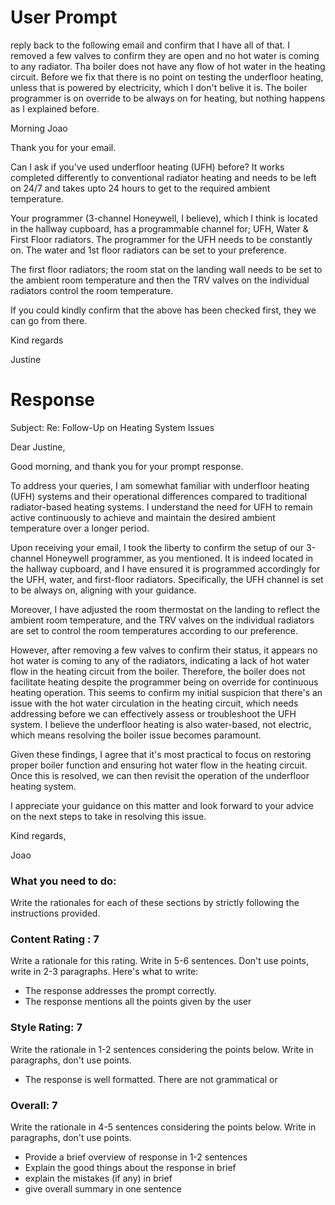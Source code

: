 # User Prompt
reply back to the following email and confirm that I have all of that. I removed a few valves to confirm they are open and no hot water is coming to any radiator. Tha boiler does not have any flow of hot water in the heating circuit. Before we fix that there is no point on testing the underfloor heating, unless that is powered by electricity, which I don't belive it is. The boiler programmer is on override to be always on for heating, but nothing happens as I explained before.

Morning Joao

Thank you for your email.

Can I ask if you've used underfloor heating (UFH) before? It works completed differently to conventional radiator heating and needs to be left on 24/7 and takes upto 24 hours to get to the required ambient temperature.

Your programmer (3-channel Honeywell, I believe), which I think is located in the hallway cupboard, has a programmable channel for; UFH, Water & First Floor radiators. The programmer for the UFH needs to be constantly on. The water and 1st floor radiators can be set to your preference.

The first floor radiators; the room stat on the landing wall needs to be set to the ambient room temperature and then the TRV valves on the individual radiators control the room temperature.

If you could kindly confirm that the above has been checked first, they we can go from there.

Kind regards

Justine

# Response

Subject: Re: Follow-Up on Heating System Issues

Dear Justine,

Good morning, and thank you for your prompt response.

To address your queries, I am somewhat familiar with underfloor heating (UFH) systems and their operational differences compared to traditional radiator-based heating systems. I understand the need for UFH to remain active continuously to achieve and maintain the desired ambient temperature over a longer period.

Upon receiving your email, I took the liberty to confirm the setup of our 3-channel Honeywell programmer, as you mentioned. It is indeed located in the hallway cupboard, and I have ensured it is programmed accordingly for the UFH, water, and first-floor radiators. Specifically, the UFH channel is set to be always on, aligning with your guidance.

Moreover, I have adjusted the room thermostat on the landing to reflect the ambient room temperature, and the TRV valves on the individual radiators are set to control the room temperatures according to our preference.

However, after removing a few valves to confirm their status, it appears no hot water is coming to any of the radiators, indicating a lack of hot water flow in the heating circuit from the boiler. Therefore, the boiler does not facilitate heating despite the programmer being on override for continuous heating operation. This seems to confirm my initial suspicion that there's an issue with the hot water circulation in the heating circuit, which needs addressing before we can effectively assess or troubleshoot the UFH system. I believe the underfloor heating is also water-based, not electric, which means resolving the boiler issue becomes paramount.

Given these findings, I agree that it's most practical to focus on restoring proper boiler function and ensuring hot water flow in the heating circuit. Once this is resolved, we can then revisit the operation of the underfloor heating system.

I appreciate your guidance on this matter and look forward to your advice on the next steps to take in resolving this issue.

Kind regards,

Joao


### What you need to do:
Write the rationales for each of these sections by strictly following the instructions provided.




### Content Rating : 7
Write a rationale for this rating. Write in 5-6 sentences. Don't use points, write in 2-3 paragraphs. Here's what to write:
- The response addresses the prompt correctly.
- The response mentions all the points given by the user


### Style Rating: 7
Write the rationale in 1-2 sentences considering the points below. Write in paragraphs, don't use points. 
- The response is well formatted. There are not grammatical or 

### Overall: 7
Write the rationale in 4-5 sentences considering the points below. Write in paragraphs, don't use points. 
- Provide a brief overview of response in 1-2 sentences
- Explain the good things about the response in brief
- explain the mistakes (if any) in brief
- give overall summary in one sentence
